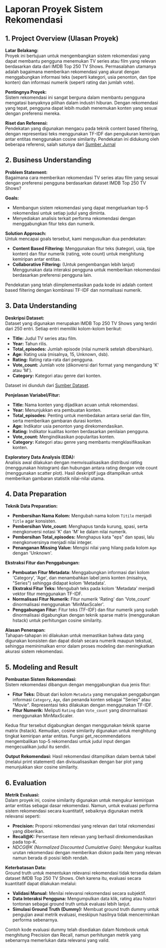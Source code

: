 # Laporan Proyek Sistem Rekomendasi

## 1. Project Overview (Ulasan Proyek)
**Latar Belakang:**  
Proyek ini bertujuan untuk mengembangkan sistem rekomendasi yang dapat membantu pengguna menemukan TV series atau film yang relevan berdasarkan data dari IMDB Top 250 TV Shows. Permasalahan utamanya adalah bagaimana memberikan rekomendasi yang akurat dengan menggabungkan informasi teks (seperti kategori, usia penonton, dan tipe konten) dan informasi numerik (seperti rating dan jumlah vote).

**Pentingnya Proyek:**  
Sistem rekomendasi ini sangat berguna dalam membantu pengguna mengatasi banyaknya pilihan dalam industri hiburan. Dengan rekomendasi yang tepat, pengguna dapat lebih mudah menemukan konten yang sesuai dengan preferensi mereka.

**Riset dan Referensi:**  
Pendekatan yang digunakan mengacu pada teknik content based filtering, dengan representasi teks menggunakan TF-IDF dan pengukuran kemiripan antar entitas menggunakan cosine similarity. Pendekatan ini didukung oleh beberapa referensi, salah satunya dari [Sumber Jurnal](https://pdf.sciencedirectassets.com/280203/1-s2.0-S1877050924X00174/1-s2.0-S1877050924031211/main.pdf?X-Amz-Security-Token=IQoJb3JpZ2luX2VjEM%2F%2F%2F%2F%2F%2F%2F%2F%2F%2F%2FwEaCXVzLWVhc3QtMSJGMEQCIHo%2BkpxXemo1LVKfaEQ8jnODCFfzoNSvOb8fjgmHrQ1LAiB%2Fdy0poCK1eabNHpH4sJGLACEk6nWQX6KyWRGnruUyOSqxBQg3EAUaDDA1OTAwMzU0Njg2NSIMgUimvAIHi0CH65IfKo4FFthFFXbmEwJTmGsRJLM4v%2BPIIjjOjnJDhMNbHc1hxx%2B0U0PxVHmALkua%2Fro7Guc5RGv56GNjaEN0pwQI7mUeMGqBXd79RNYv31DoqHZdHNlOytmLD2kxhVELSDJDqmIceiuARdUdioBFPdyEvNfNTovBkxdjxZP5%2FLX%2FdOAYWAaYbYDx75iX%2FhMVJfKI%2FtMv9ihpmauK9proyHAEnIEDvelgAHKiIiXgz46y6QNu%2BKDxdlWiBXdys%2Bi9sHOhmgO3b6WYXYG8mthh86LjxTv7%2B%2FGw%2F9eupI7OYbpbYrp44gPS%2BueihfLQkqHG6%2Fu3oZYLXKmXMrF7BJa1NeLTW0P8kkowdymd%2Byf2gEhCGp5xkpsSwp4Qxl2gy5%2Bo9abdHJJPYzwQIuhalm4jOm8c1af6DDukXKvab8jlm0x7jNksKWYrvDo309VHLtAV3LawX22Mqfp7u4gfQ0Dp3YFgxi4J4IqJuMtq8EaAcE8q6vo8MWY2jfZ5CAqFl44BWuOnoYKFw9AaiWd5%2F4ZdT8Fo7wX4tZVcUyC0HPXF3RiHOa75eUlJcFMBJjfpr6QsEQAC%2B8GBg8fa9l6togUMR%2F6vRG6sOfYMwA8CngHFt5I9615HYUiIfsGhkXYtkXxbfNskgnwqiSqQbE1gAWV2o6dDadkElCnIfOLt71rqvAOF1eumLYw5m7InfJBNCwCDdggauI8PpHAQ%2BmVhSwhEKZQidPBj7ICe23nifO2SSyHsC6nYAiDQVtxeTvUH387DWmij6nR%2FCncvIgakQ1MZ4mfsUgX94bUdWHfppXxOlxIuqUMOJ5cfdVCmKNuev9rROYxeaXOXHI7FREUwJekJNJtiiFDxFwm6YY35qcegoelZ%2BPE%2FMNv5kb8GOrIBpzSUPVQ37yI5b6FxUleef%2ByeKBGVpWZ444XTrUvstfpcdvXhNAQU4lsYzcLu6BVvCvdPU%2BF1r%2BI8NE9KYUVpgi0rEN%2Bqx8ju6dU8kqBRYoJtwZdKK4dMNdn2N2lrx3b%2FE%2Bgw2xlbBplxWy3jZ6iGmvYybaE0kfHqM3i0HD201BnaZK69unlQz4q%2BMqvXulz7R7Vx%2FHsVrY0zz%2FIy52ygdAiaySXE0dDa%2BZJzlmoMzy8Vmg%3D%3D&X-Amz-Algorithm=AWS4-HMAC-SHA256&X-Amz-Date=20250326T225442Z&X-Amz-SignedHeaders=host&X-Amz-Expires=300&X-Amz-Credential=ASIAQ3PHCVTY4Y3JI7D7%2F20250326%2Fus-east-1%2Fs3%2Faws4_request&X-Amz-Signature=6b2d1d562b75c7bf7d239a028684d66fa33b348d2d46cc15b10004d003657002&hash=f86130932dbe050d2f4004a94cb9f9cbf95a0b8ced2960724038ba0fc4891f0c&host=68042c943591013ac2b2430a89b270f6af2c76d8dfd086a07176afe7c76c2c61&pii=S1877050924031211&tid=spdf-dfa889ef-97d7-4306-ac5d-1aec02985b9a&sid=1a3204af2666844f4c89abc40a11cae723a7gxrqb&type=client&tsoh=d3d3LnNjaWVuY2VkaXJlY3QuY29t&rh=d3d3LnNjaWVuY2VkaXJlY3QuY29t&ua=13025f5751025c01540308&rr=926a3b3cfef2b59f&cc=id.)

## 2. Business Understanding
**Problem Statement:**  
Bagaimana cara memberikan rekomendasi TV series atau film yang sesuai dengan preferensi pengguna berdasarkan dataset IMDB Top 250 TV Shows?

**Goals:**  
- Membangun sistem rekomendasi yang dapat mengeluarkan top-5 rekomendasi untuk setiap judul yang diminta.  
- Menyediakan analisis terkait performa rekomendasi dengan menggabungkan fitur teks dan numerik.

**Solution Approach:**  
Untuk mencapai goals tersebut, kami mengusulkan dua pendekatan:
- **Content Based Filtering:** Menggunakan fitur teks (kategori, usia, tipe konten) dan fitur numerik (rating, vote count) untuk menghitung kemiripan antar entitas.  
- **Collaborative Filtering:** (Untuk pengembangan lebih lanjut) Menggunakan data interaksi pengguna untuk memberikan rekomendasi berdasarkan preferensi pengguna lain.

Pendekatan yang telah diimplementasikan pada kode ini adalah content based filtering dengan kombinasi TF-IDF dan normalisasi numerik.

## 3. Data Understanding
**Deskripsi Dataset:**  
Dataset yang digunakan merupakan IMDB Top 250 TV Shows yang terdiri dari 250 entri. Setiap entri memiliki kolom-kolom berikut:
- **Title:** Judul TV series atau film.
- **Year:** Tahun rilis.
- **Total_episodes:** Jumlah episode (nilai numerik setelah dibersihkan).
- **Age:** Rating usia (misalnya, 15, Unknown, dsb).
- **Rating:** Rating rata-rata dari pengguna.
- **Vote_count:** Jumlah vote (dikonversi dari format yang mengandung 'K' atau 'M').
- **Category:** Kategori atau genre dari konten.

Dataset ini diunduh dari [Sumber Dataset](https://drive.google.com/uc?id=1Cwyn6wG6OSP_o2n3kXx-En7axj7JDmyq).

**Penjelasan Variabel/Fitur:**  
- **Title:** Nama konten yang dijadikan acuan untuk rekomendasi.  
- **Year:** Menunjukkan era pembuatan konten.  
- **Total_episodes:** Penting untuk membedakan antara serial dan film, serta memberikan gambaran durasi konten.  
- **Age:** Indikator usia penonton yang direkomendasikan.  
- **Rating:** Indikator kualitas konten berdasarkan penilaian pengguna.  
- **Vote_count:** Mengindikasikan popularitas konten.  
- **Category:** Kategori atau genre yang membantu mengklasifikasikan konten.

**Exploratory Data Analysis (EDA):**  
Analisis awal dilakukan dengan memvisualisasikan distribusi rating (menggunakan histogram) dan hubungan antara rating dengan vote count (menggunakan scatter plot). Hasil deskriptif juga ditampilkan untuk memberikan gambaran statistik nilai-nilai utama.

## 4. Data Preparation
**Teknik Data Preparation:**  
- **Pembersihan Nama Kolom:** Mengubah nama kolom `Titile` menjadi `Title` agar konsisten.  
- **Pembersihan Vote_count:** Menghapus tanda kurung, spasi, serta mengkonversi notasi 'K' dan 'M' ke dalam nilai numerik.  
- **Pembersihan Total_episodes:** Menghapus kata "eps" dan spasi, lalu mengkonversinya menjadi nilai integer.  
- **Penanganan Missing Value:** Mengisi nilai yang hilang pada kolom `Age` dengan 'Unknown'.

**Ekstraksi Fitur dan Penggabungan:**
- **Pembuatan Fitur Metadata:** Menggabungkan informasi dari kolom 'Category', 'Age', dan menambahkan label jenis konten (misalnya, "Series") sehingga didapat kolom 'Metadata'.
- **Ekstraksi Fitur Teks:** Mengubah teks pada kolom 'Metadata' menjadi vektor fitur menggunakan TF-IDF.
- **Normalisasi Fitur Numerik:** Fitur numerik 'Rating' dan 'Vote_count' dinormalisasi menggunakan 'MinMaxScaler'.
- **Penggabungan Fitur:** Fitur teks (TF-IDF) dan fitur numerik yang sudah dinormalisasi digabungkan dengan teknik sparse matrix (menggunakan hstack) untuk perhitungan cosine similarity.

**Alasan Penerapan:**  
Tahapan-tahapan ini dilakukan untuk memastikan bahwa data yang digunakan konsisten dan dapat diolah secara numerik maupun tekstual, sehingga meminimalkan error dalam proses modeling dan meningkatkan akurasi sistem rekomendasi.

## 5. Modeling and Result
**Pembuatan Sistem Rekomendasi:**  
Sistem rekomendasi dibangun dengan menggabungkan dua jenis fitur:
- **Fitur Teks:** Dibuat dari kolom `Metadata` yang merupakan penggabungan informasi `Category`, `Age`, dan penanda konten sebagai "Series" atau "Movie". Representasi teks dilakukan dengan menggunakan TF-IDF.
- **Fitur Numerik:** Meliputi `Rating` dan `Vote_count` yang dinormalisasi menggunakan MinMaxScaler.

Kedua fitur tersebut digabungkan dengan menggunakan teknik sparse matrix (hstack). Kemudian, cosine similarity digunakan untuk menghitung tingkat kemiripan antar entitas. Fungsi get_recommendations mengembalikan top-5 rekomendasi untuk judul input dengan mengecualikan judul itu sendiri.

**Output Rekomendasi:**
Hasil rekomendasi ditampilkan dalam bentuk tabel (melalui print statement) dan divisualisasikan dengan bar plot yang menunjukkan skor cosine similarity.


## 6. Evaluation
**Metrik Evaluasi:**  
Dalam proyek ini, cosine similarity digunakan untuk mengukur kemiripan antar entitas sebagai dasar rekomendasi. Namun, untuk evaluasi performa sistem rekomendasi secara kuantitatif, sebaiknya digunakan metrik relevansi seperti:
- **Precision:** Proporsi rekomendasi yang relevan dari total rekomendasi yang diberikan.
- **Recall@K:** Persentase item relevan yang berhasil direkomendasikan pada top-K.
- *NDCG@K (Normalized Discounted Cumulative Gain):* Mengukur kualitas urutan rekomendasi dengan memberikan diskon pada item yang relevan namun berada di posisi lebih rendah.

**Keterbatasan Data:**  
Ground truth untuk menentukan relevansi rekomendasi tidak tersedia dalam dataset IMDB Top 250 TV Shows. Oleh karena itu, evaluasi secara kuantitatif dapat dilakukan melalui:
- **Validasi Manual:** Menilai relevansi rekomendasi secara subjektif.
- **Data Interaksi Pengguna:** Mengumpulkan data klik, rating atau histori tontonan sebagai ground truth untuk evaluasi lebih lanjut.
- **Simulasi Ground Truth (Dummy):** Membuat ground truth dummy untuk pengujian awal metrik evaluasi, meskipun hasilnya tidak mencerminkan performa sebenarnya.


Contoh kode evaluasi dummy telah disediakan dalam Notebook untuk menghitung Precision dan Recall, namun perhitungan metrik yang sebenarnya memerlukan data relevansi yang valid.
